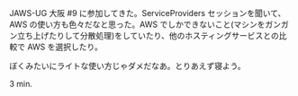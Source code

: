 JAWS-UG 大阪 #9 に参加してきた。ServiceProviders セッションを聞いて、AWS の使い方も色々だなと思った。AWS でしかできないこと(マシンをガンガン立ち上げたりして分散処理)をしていたり、他のホスティングサービスとの比較で AWS を選択したり。

ぼくみたいにライトな使い方じゃダメだなあ。とりあえず寝よう。

3 min.
